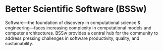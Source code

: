 # Better Scientific Software (BSSw)

Software—the foundation of discovery in computational science & engineering—faces increasing complexity in computational models and computer architectures. BSSw provides a central hub for the community to address pressing challenges in software productivity, quality, and sustainability.

<!---
Slide1 L: ../Articles/Blog/2022-04-user-stories.md
Slide1 R: ../images/Blog_2204_CardsNotes.png
Slide2 L: ../Articles/Blog/2022-04-wosss-workshop-series.md
Slide2 R: ../CuratedContent/GitTutorialAndReferenceCollection.md
Slide3 L: ../CuratedContent/InclusivityBugs.md
Slide3 R: ../CuratedContent/CMakeTutorialAndReferenceResources.md
Slide4 L: ../CuratedContent/ChanZuckInitiative.md
Slide4 R: ../Events/2022-05-ECP22-BOF.md
Slide5 L: ../Events/2022-05-diverse-turner.md
Slide5 R: ../Events/2022-05-isc-sw-events.md
Slide6 L: ../Events/2022-06-pasc-sw-events.md
Slide6 R: ../Events/2022-hpc-workforcedevel-webinar-mentor.md
Slide7 L: ../Events/hpcbp-063-temporalanalysis.md
Slide7 R: ../Events/XpertNetworkSeries.md
--->

<!---
Note: We have had up to 7 L and R panels in the carousel, even if the current carousel may be shorter.

Caution: Blank line after first comment mark (or before last comment mark) causes build failure.
LCM: Saving for use again later
Slide1 L: ../Articles/Blog/BSSwHighlights2021.md
Slide1 R: ../images/Blog_2112_YIR_Montage.png
Slide2 L: ../Articles/Blog/2022-01-2022BSSwFellowshipAnnounce.md
Slide2 L: ../Articles/Blog/2021-11-HPCAndTheLabManager.md
Slide3 L: ../Articles/Blog/2021-12-sc21-swe-cse-bof.md
Slide3 R: ../images/Blog_2112_SC21.png
Slide4 L: ../Articles/Blog/2021-11-CollegevilleReportDay3.md
Slide4 R: ../images/Blog_2109_Collegeville1.png
Slide5 L: ../CuratedContent/InclusiveTermsResources.md
Slide5 R: ../CuratedContent/swr-panels-cc.md
Slide6 L: ../Articles/Blog/2021-10-FirstFiveYrsWebinar.md
Slide6 R: ../images/Blog_2110_HPC-BP.png
Slide7 L: ../ShortArticles/CodingConventions.md
Slide7 R: ../Events/2022-01-SoftwareQualityDays.md
--->

<!---
[Site Overview](SiteOverview.md)

[Communities Overview](CommunitiesOverview.md)

[Intro to CSE](IntroToCse.md)

[Intro to HPC](IntroToHpc.md)

--->
